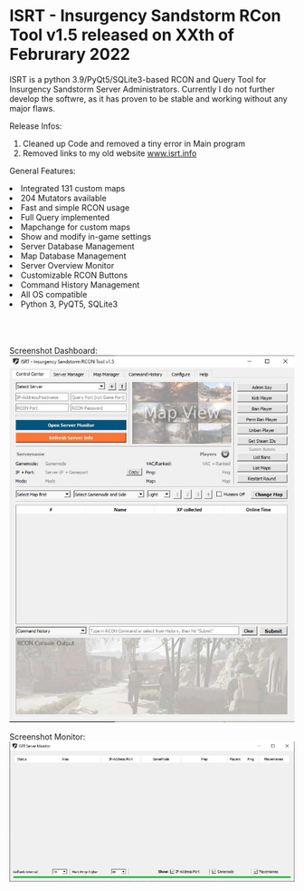 # ISRT - Insurgency Sandstorm RCon Tool v1.5 released on XXth of Februrary 2022

ISRT is a python 3.9/PyQt5/SQLite3-based RCON and Query Tool for Insurgency Sandstorm Server Administrators. Currently I do not further develop the softwre, as it has proven to be stable and working without any major flaws.

Release Infos:
1. Cleaned up Code and removed a tiny error in Main program
2. Removed links to my old website www.isrt.info

General Features:
<li>Integrated 131 custom maps</li>
<li>204 Mutators available</li>
<li>Fast and simple RCON usage</li>
<li>Full Query implemented</li>
<li>Mapchange for custom maps</li>
<li>Show and modify in-game settings</li>
<li>Server Database Management</li>
<li>Map Database Management</li>
<li>Server Overview Monitor</li>
<li>Customizable RCON Buttons</li>
<li>Command History Management</li>
<li>All OS compatible</li>
<li>Python 3, PyQT5, SQLite3</li>

  <br><br/>  
Screenshot Dashboard:  
![ISRT Dashboard](https://raw.githubusercontent.com/olli-e/ISRT/main/img/isrt_v1.5.jpg)  
  
Screenshot Monitor:  
![ISRT Monitor](https://raw.githubusercontent.com/olli-e/ISRT/main/img/monitor_v1.5.jpg)  
  <br><br/>  
